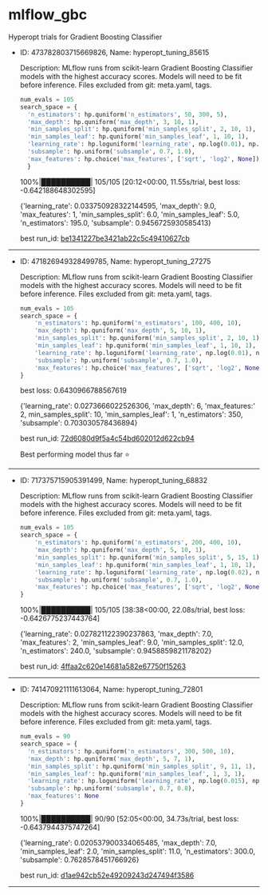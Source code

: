 # mlflow_gbc

Hyperopt trials for Gradient Boosting Classifier

- ID: 473782803715669826, Name: hyperopt_tuning_85615

  Description: MLflow runs from scikit-learn Gradient Boosting Classifier models with the highest accuracy scores. Models will need to be fit before inference. Files excluded from git: meta.yaml, tags.

  ```python
  num_evals = 105
  search_space = {
    'n_estimators': hp.quniform('n_estimators', 50, 300, 5),
    'max_depth': hp.quniform('max_depth', 3, 10, 1),
    'min_samples_split': hp.quniform('min_samples_split', 2, 10, 1),
    'min_samples_leaf': hp.quniform('min_samples_leaf', 1, 10, 1),
    'learning_rate': hp.loguniform('learning_rate', np.log(0.01), np.log(0.2)),
    'subsample': hp.uniform('subsample', 0.7, 1.0),
    'max_features': hp.choice('max_features', ['sqrt', 'log2', None]),
    }
  ```

  100%|██████████| 105/105 [20:12<00:00, 11.55s/trial, best loss: -0.642188648302595]

  {'learning_rate': 0.033750928322144595, 'max_depth': 9.0, 'max_features': 1, 'min_samples_split': 6.0, 'min_samples_leaf': 5.0, 'n_estimators': 195.0, 'subsample': 0.9456725930585413}

  best run_id: [be1341227be3421ab22c5c49410627cb](./473782803715669826/be1341227be3421ab22c5c49410627cb/)

---

- ID: 471826949328499785, Name: hyperopt_tuning_27275

  Description: MLflow runs from scikit-learn Gradient Boosting Classifier models with the highest accuracy scores. Models will need to be fit before inference. Files excluded from git: meta.yaml, tags.

  ```python
  num_evals = 105
  search_space = {
      'n_estimators': hp.quniform('n_estimators', 100, 400, 10),
      'max_depth': hp.quniform('max_depth', 5, 10, 1),
      'min_samples_split': hp.quniform('min_samples_split', 2, 10, 1),
      'min_samples_leaf': hp.quniform('min_samples_leaf', 1, 10, 1),
      'learning_rate': hp.loguniform('learning_rate', np.log(0.01), np.log(0.2)),
      'subsample': hp.uniform('subsample', 0.7, 1.0),
      'max_features': hp.choice('max_features', ['sqrt', 'log2', None]),
  }
  ```

  best loss: 0.6430966788567619

  {'learning_rate': 0.0273666022526306, 'max_depth': 6, 'max_features:' 2, min_samples_split': 10, 'min_samples_leaf': 1, 'n_estimators': 350, 'subsample': 0.703030578436894}

  best run_id: [72d6080d9f5a4c54bd602012d622cb94](./471826949328499785/72d6080d9f5a4c54bd602012d622cb94/)

  Best performing model thus far ⭐
---

- ID: 717375715905391499, Name: hyperopt_tuning_68832

  Description: MLflow runs from scikit-learn Gradient Boosting Classifier models with the highest accuracy scores. Models will need to be fit before inference. Files excluded from git: meta.yaml, tags.

  ```python
  num_evals = 105
  search_space = {
      'n_estimators': hp.quniform('n_estimators', 200, 400, 10),
      'max_depth': hp.quniform('max_depth', 5, 10, 1),
      'min_samples_split': hp.quniform('min_samples_split', 5, 15, 1),
      'min_samples_leaf': hp.quniform('min_samples_leaf', 1, 10, 1),
      'learning_rate': hp.loguniform('learning_rate', np.log(0.02), np.log(0.04)),
      'subsample': hp.uniform('subsample', 0.7, 1.0),
      'max_features': hp.choice('max_features', ['sqrt', 'log2', None]),
  }
  ```

  100%|██████████| 105/105 [38:38<00:00, 22.08s/trial, best loss: -0.6426775237443764]

  {'learning_rate': 0.027821122390237863, 'max_depth': 7.0, 'max_features': 2, 'min_samples_leaf': 9.0, 'min_samples_split': 12.0, 'n_estimators': 240.0, 'subsample': 0.9458859821178202}

  best run_id: [4ffaa2c620e14681a582e67750f15263](./717375715905391499/4ffaa2c620e14681a582e67750f15263/)

---

- ID: 741470921111613064, Name: hyperopt_tuning_72801

  Description: MLflow runs from scikit-learn Gradient Boosting Classifier models with the highest accuracy scores. Models will need to be fit before inference. Files excluded from git: meta.yaml, tags.

  ```python
  num_evals = 90
  search_space = {
    'n_estimators': hp.quniform('n_estimators', 300, 500, 10),
    'max_depth': hp.quniform('max_depth', 5, 7, 1),  
    'min_samples_split': hp.quniform('min_samples_split', 9, 11, 1),  
    'min_samples_leaf': hp.quniform('min_samples_leaf', 1, 3, 1),  
    'learning_rate': hp.loguniform('learning_rate', np.log(0.015), np.log(0.03)),
    'subsample': hp.uniform('subsample', 0.7, 0.8),
    'max_features': None
  }
  ```

  100%|██████████| 90/90 [52:05<00:00, 34.73s/trial, best loss: -0.6437944375747264] 

  {'learning_rate': 0.020537900334065485, 'max_depth': 7.0, 'min_samples_leaf': 2.0, 'min_samples_split': 11.0, 'n_estimators': 300.0, 'subsample': 0.7628578451766926}

  best run_id: [d1ae942cb52e49209243d247494f3586](./741470921111613064/d1ae942cb52e49209243d247494f3586/)

---